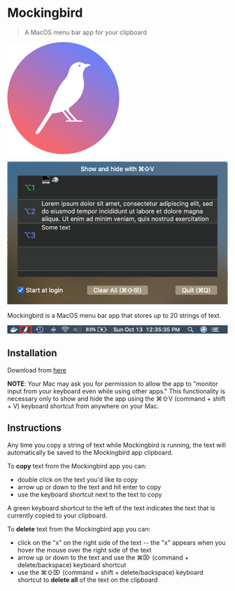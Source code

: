 # Mockingbird

> A MacOS menu bar app for your clipboard

![Mockingbird logo](https://github.com/brigonzalez/Mockingbird/blob/master/Mockingbird/Assets.xcassets/AppIcon.appiconset/Mockingbird-logo%402x-2.png)

![Mockingbird screenshot](https://github.com/brigonzalez/Mockingbird/blob/master/screenshots/Mockingbird-screenshot.png)

Mockingbird is a MacOS menu bar app that stores up to 20 strings of text.

![Mockingbird menu bar screenshot](https://github.com/brigonzalez/Mockingbird/blob/master/screenshots/Mockingbird-menu-icon-screenshot.png)

## Installation

Download from [here](https://github.com/brigonzalez/Mockingbird/releases/download/1.0.0/Mockingbird.1.0.0.dmg)

**NOTE**: Your Mac may ask you for permission to allow the app to "monitor input from your keyboard even while using other apps." This functionality is necessary only to show and hide the app using the ⌘⇧V (command + shift + V) keyboard shortcut from anywhere on your Mac.

## Instructions

Any time you copy a string of text while Mockingbird is running, the text will automatically be saved to the Mockingbird app clipboard.

To **copy** text from the Mockingbird app you can:
* double click on the text you'd like to copy
* arrow up or down to the text and hit enter to copy
* use the keyboard shortcut next to the text to copy

A green keyboard shortcut to the left of the text indicates the text that is currently copied to your clipboard.

To **delete** text from the Mockingbird app you can:
* click on the "x" on the right side of the text -- the "x" appears when you hover the mouse over the right side of the text
* arrow up or down to the text and use the ⌘⌦ (command + delete/backspace) keyboard shortcut
* use the ⌘⇧⌦ (command + shift + delete/backspace) keyboard shortcut to **delete all** of the text on the clipboard

